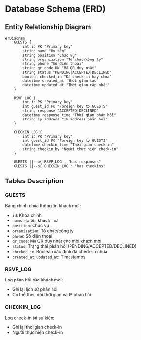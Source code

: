 # Database Schema (ERD)

## Entity Relationship Diagram

```mermaid
erDiagram
    GUESTS {
        int id PK "Primary key"
        string name "Họ tên"
        string position "Chức vụ"
        string organization "Tổ chức/công ty"
        string phone "Số điện thoại"
        string qr_code UK "Mã QR duy nhất"
        string status "PENDING|ACCEPTED|DECLINED"
        boolean checked_in "Đã check-in hay chưa"
        datetime created_at "Thời gian tạo"
        datetime updated_at "Thời gian cập nhật"
    }
    
    RSVP_LOG {
        int id PK "Primary key"
        int guest_id FK "Foreign key to GUESTS"
        string response "ACCEPTED|DECLINED"
        datetime response_time "Thời gian phản hồi"
        string ip_address "IP address phản hồi"
    }
    
    CHECKIN_LOG {
        int id PK "Primary key"
        int guest_id FK "Foreign key to GUESTS"
        datetime checkin_time "Thời gian check-in"
        string checkin_by "Người thực hiện check-in"
    }
    
    GUESTS ||--o{ RSVP_LOG : "has responses"
    GUESTS ||--o{ CHECKIN_LOG : "has checkins"
```

## Tables Description

### GUESTS
Bảng chính chứa thông tin khách mời:
- `id`: Khóa chính
- `name`: Họ tên khách mời
- `position`: Chức vụ
- `organization`: Tổ chức/công ty
- `phone`: Số điện thoại
- `qr_code`: Mã QR duy nhất cho mỗi khách mời
- `status`: Trạng thái phản hồi (PENDING/ACCEPTED/DECLINED)
- `checked_in`: Boolean xác định đã check-in chưa
- `created_at`, `updated_at`: Timestamps

### RSVP_LOG
Log phản hồi của khách mời:
- Ghi lại lịch sử phản hồi
- Có thể theo dõi thời gian và IP phản hồi

### CHECKIN_LOG
Log check-in tại sự kiện:
- Ghi lại thời gian check-in
- Người thực hiện check-in